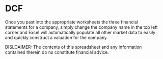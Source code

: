 # DCF

Once you past into the appropriate worksheets the three financial statements for a company, simply change the company name in the top left corner and Excel will automatically populate all other market data to easily and quickly construct a valuation for the company.

DISLCAIMER: The contents of this spreadsheet and any information contained therein do no constitute financial advice.
